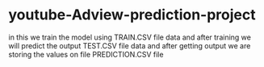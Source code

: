 # youtube-Adview-prediction-project
in this we train the model using TRAIN.CSV file data and after training we will predict the output TEST.CSV file data and after getting output we are storing the values on file PREDICTION.CSV file 
